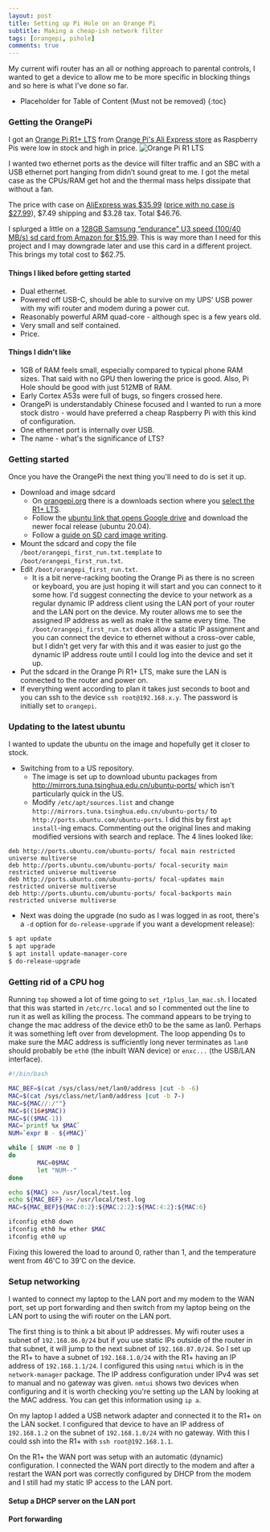 ```yaml
---
layout: post
title: Setting up Pi Hole on an Orange Pi
subtitle: Making a cheap-ish network filter
tags: [orangepi, pihole]
comments: true
---
```


My current wifi router has an all or nothing approach to parental controls, I wanted to get a device to allow me to be more specific in blocking things and so here is what I've done so far.

* Placeholder for Table of Content (Must not be removed) <newline> {:toc}

### Getting the OrangePi

I got an [Orange Pi R1+ LTS](http://www.orangepi.org/html/hardWare/computerAndMicrocontrollers/details/Orange-Pi-R1-Plus-LTS-With-Metal-Case.html
) from [Orange Pi's Ali Express store](https://www.aliexpress.us/item/3256804508750716.html) as Raspberry Pis were low in stock and high in price.
![Orange Pi R1 LTS](https://camo.githubusercontent.com/d8029d2c4fc84a7b750032ffc99fc9bd6f6b9bdc6c8773ebc32bdc31f27a0189/687474703a2f2f7777772e6f72616e676570692e6f72672f696d672f6f72616e67652d70692d72312d706c75732d6c74732d726f757465722e706e67)

[comment]: <> (http://www.orangepi.org/img/orange-pi-r1-plus-lts-router.png)

I wanted two ethernet ports as the device will filter traffic and an SBC with a USB ethernet port hanging from didn’t sound great to me. I got the metal case as the CPUs/RAM get hot and the thermal mass helps dissipate that without a fan.

The price with case on [AliExpress was $35.99](https://www.aliexpress.us/item/3256804508750716.html) ([price with no case is $27.99](https://www.aliexpress.us/item/3256804506497194.html)), $7.49 shipping and $3.28 tax. Total $46.76.

I splurged a little on a [128GB Samsung “endurance” U3 speed (100/40 MB/s) sd card from Amazon for $15.99](https://www.amazon.com/dp/B09WB1857W?). This is way more than I need for this project and I may downgrade later and use this card in a different project. This brings my total cost to $62.75.

#### Things I liked before getting started

 * Dual ethernet. 
 * Powered off USB-C, should be able to survive on my UPS' USB power with my wifi router and modem during a power cut.
 * Reasonably powerful ARM quad-core - although spec is a few years old.
 * Very small and self contained.
 * Price.

#### Things I didn't like

 * 1GB of RAM feels small, especially compared to typical phone RAM sizes. That said with no GPU then lowering the price is good. Also, Pi Hole should be good with just 512MB of RAM.
 * Early Cortex A53s were full of bugs, so fingers crossed here.
 * OrangePi is understandably Chinese focused and I wanted to run a more stock distro - would have preferred a cheap Raspberry Pi with this kind of configuration.
 * One ethernet port is internally over USB.
 * The name - what's the significance of LTS?

### Getting started

Once you have the OrangePi the next thing you'll need to do is set it up.

 * Download and image sdcard
   * On [orangepi.org](http://www.orangepi.org/) there is a downloads section where you [select the R1+ LTS](http://www.orangepi.org/html/hardWare/computerAndMicrocontrollers/service-and-support/Orange-Pi-R1-Plus-LTS.html).
   * Follow the [ubuntu link that opens Google drive](https://drive.google.com/drive/folders/1HpBG4UeRE1fXVlajXG3O7N7m78KSRY3X) and download the newer focal release (ubuntu 20.04).
   * Follow a [guide on SD card image writing](https://learn.sparkfun.com/tutorials/sd-cards-and-writing-images/all).
 * Mount the sdcard and copy the file `/boot/orangepi_first_run.txt.template` to `/boot/orangepi_first_run.txt`.
 * Edit `/boot/orangepi_first_run.txt`.
   * It is a bit nerve-racking booting the Orange Pi as there is no screen or keyboard, you are just hoping it will start and you can connect to it some how. I'd suggest connecting the device to your network as a regular dynamic IP address client using the LAN port of your router and the LAN port on the device. My router allows me to see the assigned IP address as well as make it the same every time. The `/boot/orangepi_first_run.txt` does allow a static IP assignment and you can connect the device to ethernet without a cross-over cable, but I didn't get very far with this and it was easier to just go the dynamic IP address route until I could log into the device and set it up.
 * Put the sdcard in the Orange Pi R1+ LTS, make sure the LAN is connected to the router and power on.
 * If everything went according to plan it takes just seconds to boot and you can ssh to the device `ssh root@192.168.x.y`. The password is initially set to `orangepi`.

### Updating to the latest ubuntu

I wanted to update the ubuntu on the image and hopefully get it closer to stock.
 * Switching from to a US repository.
   * The image is set up to download ubuntu packages from http://mirrors.tuna.tsinghua.edu.cn/ubuntu-ports/ which isn't particularly quick in the US.
   * Modify `/etc/apt/sources.list` and change `http://mirrors.tuna.tsinghua.edu.cn/ubuntu-ports/` to `http://ports.ubuntu.com/ubuntu-ports`. I did this by first `apt install`-ing emacs. Commenting out the original lines and making modified versions with search and replace. The 4 lines looked like:
```
deb http://ports.ubuntu.com/ubuntu-ports/ focal main restricted universe multiverse
deb http://ports.ubuntu.com/ubuntu-ports/ focal-security main restricted universe multiverse
deb http://ports.ubuntu.com/ubuntu-ports/ focal-updates main restricted universe multiverse
deb http://ports.ubuntu.com/ubuntu-ports/ focal-backports main restricted universe multiverse
```
 * Next was doing the upgrade (no sudo as I was logged in as root, there's a `-d` option for `do-release-upgrade` if you want a development release):
```bash
$ apt update
$ apt upgrade
$ apt install update-manager-core
$ do-release-upgrade
```

### Getting rid of a CPU hog

Running `top` showed a lot of time going to `set_r1plus_lan_mac.sh`. I located that this was started in `/etc/rc.local` and so I commented out the line to run it as well as killing the process. The command appears to be trying to change the mac address of the device eth0 to be the same as lan0. Perhaps it was something left over from development. The loop appending 0s to make sure the MAC address is sufficiently long never terminates as `lan0` should probably be `eth0` (the inbuilt WAN device) or `enxc...` (the USB/LAN interface).

```bash
#!/bin/bash

MAC_BEF=$(cat /sys/class/net/lan0/address |cut -b -6)
MAC=$(cat /sys/class/net/lan0/address |cut -b 7-)
MAC=${MAC//:/""}
MAC=$((16#$MAC))
MAC=$(($MAC-1))
MAC=`printf %x $MAC`
NUM=`expr 8 - ${#MAC}`

while [ $NUM -ne 0 ]
do
        MAC=0$MAC
        let "NUM--"
done

echo ${MAC} >> /usr/local/test.log
echo ${MAC_BEF} >> /usr/local/test.log
MAC=${MAC_BEF}${MAC:0:2}:${MAC:2:2}:${MAC:4:2}:${MAC:6}

ifconfig eth0 down
ifconfig eth0 hw ether $MAC
ifconfig eth0 up
```

Fixing this lowered the load to around 0, rather than 1, and the temperature went from 46'C to 39'C on the device.

### Setup networking

I wanted to connect my laptop to the LAN port and my modem to the WAN port, set up port forwarding and then switch from my laptop being on the LAN port to using the wifi router on the LAN port.

The first thing is to think a bit about IP addresses. My wifi router uses a subnet of `192.168.86.0/24` but if you use static IPs outside of the router in that subnet, it will jump to the next subnet of `192.168.87.0/24`. So I set up the R1+ to have a subnet of `192.168.1.0/24` with the R1+ having an IP address of `192.168.1.1/24`. I configured this using `nmtui` which is in the `network-manager` package. The IP address configuration under IPv4 was set to manual and no gateway was given. `nmtui` shows two devices when configuring and it is worth checking you're setting up the LAN by looking at the MAC address. You can get this information using `ip a`.

On my laptop I added a USB network adapter and connected it to the R1+ on the LAN socket. I configured that device to have an IP address of `192.168.1.2` on the subnet of `192.168.1.0/24` with no gateway. With this I could ssh into the R1+ with `ssh root@192.168.1.1`.

On the R1+ the WAN port was setup with an automatic (dynamic) configuration. I connected the WAN port directly to the modem and after a restart the WAN port was correctly configured by DHCP from the modem and I still had my static IP access to the LAN port. 

#### Setup a DHCP server on the LAN port


#### Port forwarding
